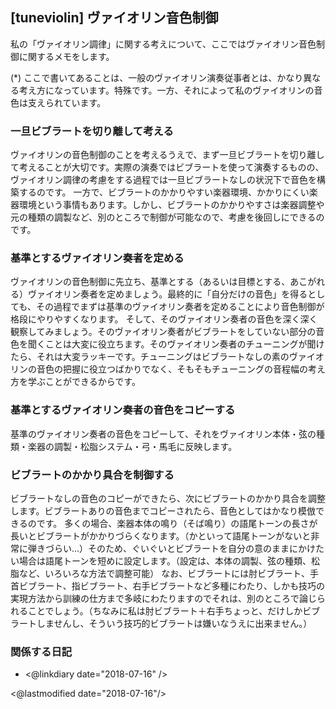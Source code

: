 ## [tuneviolin] ヴァイオリン音色制御

私の「ヴァイオリン調律」に関する考えについて、ここではヴァイオリン音色制御に関するメモをします。

(*) ここで書いてあることは、一般のヴァイオリン演奏従事者とは、かなり異なる考え方になっています。特殊です。一方、それによって私のヴァイオリンの音色は支えられています。

### 一旦ビブラートを切り離して考える

ヴァイオリンの音色制御のことを考えるうえで、まず一旦ビブラートを切り離して考えることが大切です。実際の演奏ではビブラートを使って演奏するものの、ヴァイオリン調律の考慮をする過程では一旦ビブラートなしの状況下で音色を構築するのです。
一方で、ビブラートのかかりやすい楽器環境、かかりにくい楽器環境という事情もあります。しかし、ビブラートのかかりやすさは楽器調整や元の種類の調製など、別のところで制御が可能なので、考慮を後回しにできるのです。

### 基準とするヴァイオリン奏者を定める

ヴァイオリンの音色制御に先立ち、基準とする（あるいは目標とする、あこがれる）ヴァイオリン奏者を定めましょう。最終的に「自分だけの音色」を得るとしても、その過程でまずは基準のヴァイオリン奏者を定めることにより音色制御が格段にやりやすくなります。
そして、そのヴァイオリン奏者の音色を深く深く観察してみましょう。そのヴァイオリン奏者がビブラートをしていない部分の音色を聞くことは大変に役立ちます。そのヴァイオリン奏者のチューニングが聞けたら、それは大変ラッキーです。チューニングはビブラートなしの素のヴァイオリンの音色の把握に役立つばかりでなく、そもそもチューニングの音程幅の考え方を学ぶことができるからです。

### 基準とするヴァイオリン奏者の音色をコピーする

基準のヴァイオリン奏者の音色をコピーして、それをヴァイオリン本体・弦の種類・楽器の調製・松脂システム・弓・馬毛に反映します。

### ビブラートのかかり具合を制御する

ビブラートなしの音色のコピーができたら、次にビブラートのかかり具合を調整します。ビブラートありの音色までコピーされたら、音色としてはかなり模倣できるのです。
多くの場合、楽器本体の鳴り（そば鳴り）の語尾トーンの長さが長いとビブラートがかかりづらくなります。（かといって語尾トーンがないと非常に弾きづらい...）そのため、ぐいぐいとビブラートを自分の意のままにかけたい場合は語尾トーンを短めに設定します。（設定は、本体の調製、弦の種類、松脂など、いろいろな方法で調整可能）
なお、ビブラートには肘ビブラート、手首ビブラート、指ビブラート、右手ビブラートなど多種にわたり、しかも技巧の実現方法から訓練の仕方まで多岐にわたりますのでそれは、別のところで論じられることでしょう。（ちなみに私は肘ビブラート＋右手ちょっと、だけしかビブラートしませんし、そういう技巧的ビブラートは嫌いなうえに出来ません。）

### 関係する日記

- <@linkdiary date="2018-07-16" />

<@lastmodified date="2018-07-16"/>
